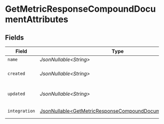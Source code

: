 # GetMetricResponseCompoundDocumentAttributes


## Fields

| Field                                                                                                                                  | Type                                                                                                                                   | Required                                                                                                                               | Description                                                                                                                            |
| -------------------------------------------------------------------------------------------------------------------------------------- | -------------------------------------------------------------------------------------------------------------------------------------- | -------------------------------------------------------------------------------------------------------------------------------------- | -------------------------------------------------------------------------------------------------------------------------------------- |
| `name`                                                                                                                                 | *JsonNullable\<String>*                                                                                                                | :heavy_minus_sign:                                                                                                                     | The name of the metric                                                                                                                 |
| `created`                                                                                                                              | *JsonNullable\<String>*                                                                                                                | :heavy_minus_sign:                                                                                                                     | Creation time in ISO 8601 format (YYYY-MM-DDTHH:MM:SS.mmmmmm)                                                                          |
| `updated`                                                                                                                              | *JsonNullable\<String>*                                                                                                                | :heavy_minus_sign:                                                                                                                     | Last updated time in ISO 8601 format (YYYY-MM-DDTHH:MM:SS.mmmmmm)                                                                      |
| `integration`                                                                                                                          | [JsonNullable\<GetMetricResponseCompoundDocumentIntegration>](../../models/components/GetMetricResponseCompoundDocumentIntegration.md) | :heavy_minus_sign:                                                                                                                     | The integration associated with the event                                                                                              |